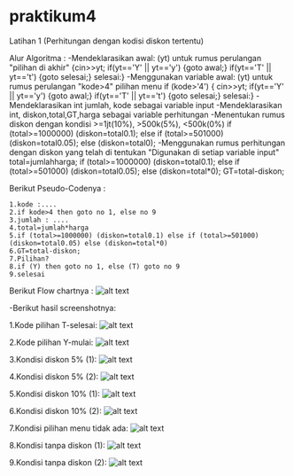 # praktikum4


Latihan 1 (Perhitungan dengan kodisi diskon tertentu)

Alur Algoritma : 
-Mendeklarasikan awal: (yt) untuk rumus perulangan "pilihan di akhir" {cin>>yt; if(yt=='Y' || yt=='y') {goto awal;} if(yt=='T' || yt=='t') {goto selesai;} selesai:} 
-Menggunakan variable awal: (yt) untuk rumus perulangan "kode>4" pilihan menu if (kode>'4') { cin>>yt; if(yt=='Y' || yt=='y') {goto awal;} if(yt=='T' || yt=='t') {goto selesai;} selesai:} 
-Mendeklarasikan int jumlah, kode sebagai variable input 
-Mendeklarasikan int, diskon,total,GT,harga sebagai variable perhitungan 
-Menentukan rumus diskon dengan kondisi >=1jt(10%), >500k(5%), <500k(0%) if (total>=1000000) (diskon=total0.1); else if (total>=501000) (diskon=total0.05); else (diskon=total0); 
-Menggunakan rumus perhitungan dengan diskon yang telah di tentukan "Digunakan di setiap variable input" total=jumlahharga; if (total>=1000000) (diskon=total0.1); else if (total>=501000) (diskon=total0.05); else (diskon=total*0); GT=total-diskon;

Berikut Pseudo-Codenya :

    1.kode :....
    2.if kode>4 then goto no 1, else no 9
    3.jumlah : ....
    4.total=jumlah*harga
    5.if (total>=1000000) (diskon=total0.1) else if (total>=501000) (diskon=total0.05) else (diskon=total*0)
    6.GT=total-diskon;
    7.Pilihan?
    8.if (Y) then goto no 1, else (T) goto no 9
    9.selesai

Berikut Flow chartnya :
![alt text](https://github.com/etrianmartianto/praktikum4/blob/master/flowchart.png)


-Berikut hasil screenshotnya: 

1.Kode pilihan T-selesai:
![alt text](https://github.com/etrianmartianto/praktikum4/blob/master/Latihan1.1.png)

2.Kode pilihan Y-mulai:
![alt text](https://github.com/etrianmartianto/praktikum4/blob/master/Latihan1.2.png)

3.Kondisi diskon 5% (1):
![alt text](https://github.com/etrianmartianto/praktikum4/blob/master/Latihan1.3.png)

4.Kondisi diskon 5% (2):
![alt text](https://github.com/etrianmartianto/praktikum4/blob/master/Latihan1.4.png)

5.Kondisi diskon 10% (1):
![alt text](https://github.com/etrianmartianto/praktikum4/blob/master/Latihan1.5.png)

6.Kondisi diskon 10% (2):
![alt text](https://github.com/etrianmartianto/praktikum4/blob/master/Latihan1.6.png)

7.Kondisi pilihan menu tidak ada:
![alt text](https://github.com/etrianmartianto/praktikum4/blob/master/Latihan1.7.png)

8.Kondisi tanpa diskon (1):
![alt text](https://github.com/etrianmartianto/praktikum4/blob/master/Latihan1.8.png)

9.Kondisi tanpa diskon (2):
![alt text](https://github.com/etrianmartianto/praktikum4/blob/master/Latihan1.9.png)


